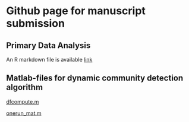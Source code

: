 # Github page for manuscript submission

## Primary Data Analysis 

An R markdown file is available [link](Main_Analysis_285_shen_atlas_2021_08_03.html)

## Matlab-files for dynamic community detection algorithm

[dfcompute.m](https://github.com/seonjoo/neuralflexibility_brain_submission/blob/main/docs/sample_matlab_scripts/dfcompute.m)

[onerun_mat.m](https://github.com/seonjoo/neuralflexibility_brain_submission/blob/main/docs/sample_matlab_scripts/onerun_mat.m)



